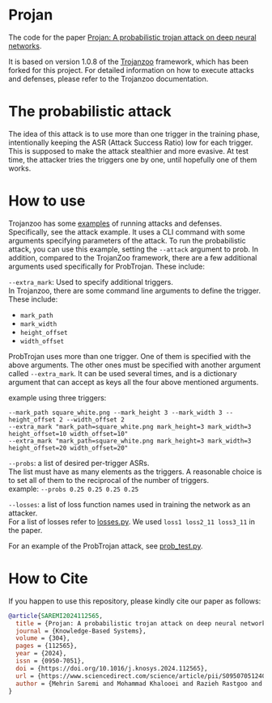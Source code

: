 # Projan
The code for the paper [Projan: A probabilistic trojan attack on deep neural networks](https://authors.elsevier.com/a/1jtRK3OAb9C%7E-T).

It is based on version 1.0.8 of the [Trojanzoo](https://github.com/ain-soph/trojanzoo) framework,
which has been forked for this project.
For detailed information on how to execute attacks and defenses, please refer to the Trojanzoo documentation.

# The probabilistic attack

The idea of this attack is to use more than one trigger in the training phase,
intentionally keeping the ASR (Attack Success Ratio) low for each trigger.
This is supposed to make the attack stealthier and more evasive.
At test time, the attacker tries the triggers one by one, until hopefully one of them works.

# How to use
Trojanzoo has some [examples](./examples) of running attacks and defenses.
Specifically, see the attack example. It uses a CLI command with some arguments specifying parameters of the attack. 
To run the probabilistic attack, you can use this example, setting the `--attack` argument to prob.
In addition, compared to the TrojanZoo framework, there are a few additional arguments used specifically for ProbTrojan.
These include:

`--extra_mark`: Used to specify additional triggers.  
In Trojanzoo, there are some command line arguments to define the trigger. These include:
- `mark_path`
- `mark_width` 
- `height_offset`
- `width_offset`

ProbTrojan uses more than one trigger. One of them is specified with the above arguments.
The other ones must be specified with another argument called `--extra_mark`.
It can be used several times,
and is a dictionary argument that can accept as keys all the four above mentioned arguments.

example using three triggers:

```
--mark_path square_white.png --mark_height 3 --mark_width 3 --height_offset 2 --width_offset 2
--extra_mark "mark_path=square_white.png mark_height=3 mark_width=3 height_offset=10 width_offset=10"
--extra_mark "mark_path=square_white.png mark_height=3 mark_width=3 height_offset=20 width_offset=20"
```

`--probs`: a list of desired per-trigger ASRs.  
The list must have as many elements as the triggers.
A reasonable choice is to set all of them to the reciprocal of the number of triggers.  
example: `--probs 0.25 0.25 0.25 0.25`

`--losses`: a list of loss function names used in training the network as an attacker.  
For a list of losses refer to [losses.py](./trojanvision/attacks/backdoor/prob/losses.py).
We used `loss1 loss2_11 loss3_11` in the paper.

For an example of the ProbTrojan attack, see [prob_test.py](./prob_test.py).

# How to Cite
If you happen to use this repository, please kindly cite our paper as follows:<br>
```bibtex
@article{SAREMI2024112565,
  title = {Projan: A probabilistic trojan attack on deep neural networks},
  journal = {Knowledge-Based Systems},
  volume = {304},
  pages = {112565},
  year = {2024},
  issn = {0950-7051},
  doi = {https://doi.org/10.1016/j.knosys.2024.112565},
  url = {https://www.sciencedirect.com/science/article/pii/S0950705124011997},
  author = {Mehrin Saremi and Mohammad Khalooei and Razieh Rastgoo and Mohammad Sabokrou}
}
```
